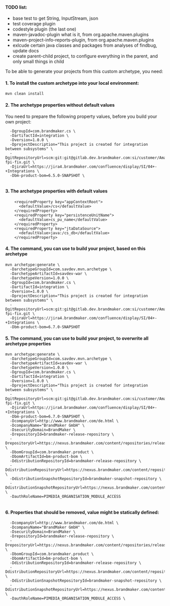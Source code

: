 #### TODO list:
- base test to get String, InputStream, json
- test coverage plugin
- codestyle plugin (the last one)
- maven-javadoc-plugin what is it, from org.apache.maven.plugins
- maven-project-info-reports-plugin, from org.apache.maven.plugins
- exlcude certain java classes and packages from analyses of findbug, update docs
- create parent-child project, 
  to configure everything in the parent, 
  and only small things in child

To be able to generate your projects from this custom archetype, you need:

#### 1. To install the custom archetype into your local environment:

`mvn clean install`

#### 2. The archetype properties without default values

You need to prepare the following property values, before you build your own project:

```
  -DgroupId=com.brandmaker.cs \
  -DartifactId=integration \
  -Dversion=1.0.0 \
  -DprojectDescription="This project is created for integration between subsystems" \
  -DgitRepositoryUrl=scm:git:git@gitlab.dev.brandmaker.com:si/customer/Amazon/Amazon_hsa-fpi-fix.git \
  -DjiraUrl=https://jira4.brandmaker.com/confluence/display/SI/04+-+Integrations \
  -Dbm-product-bom=6.5.0-SNAPSHOT \
  
```

#### 3. The archetype properties with default values
```
    <requiredProperty key="appContextRoot">
      <defaultValue>/cs</defaultValue>
    </requiredProperty>
    <requiredProperty key="persistenceUnitName">
      <defaultValue>cs_pu_name</defaultValue>
    </requiredProperty>
    <requiredProperty key="jtaDataSource">
      <defaultValue>java:/cs_db</defaultValue>
    </requiredProperty>
```

#### 4. The command, you can use to build your project, based on this archetype

```
mvn archetype:generate \
  -DarchetypeGroupId=com.savdev.mvn.archetype \
  -DarchetypeArtifactId=savdev-war \
  -DarchetypeVersion=1.0.0 \
  -DgroupId=com.brandmaker.cs \
  -DartifactId=integration \
  -Dversion=1.0.0 \
  -DprojectDescription="This project is created for integration between subsystems" \
  -DgitRepositoryUrl=scm:git:git@gitlab.dev.brandmaker.com:si/customer/Amazon/Amazon_hsa-fpi-fix.git \
  -DjiraUrl=https://jira4.brandmaker.com/confluence/display/SI/04+-+Integrations \
  -Dbm-product-bom=6.7.0-SNAPSHOT
```

#### 5. The command, you can use to build your project, to overwrite all archetype properties
```
mvn archetype:generate \
  -DarchetypeGroupId=com.savdev.mvn.archetype \
  -DarchetypeArtifactId=savdev-war \
  -DarchetypeVersion=1.0.0 \
  -DgroupId=com.brandmaker.cs \
  -DartifactId=integration \
  -Dversion=1.0.0 \
  -DprojectDescription="This project is created for integration between subsystems" \
  -DgitRepositoryUrl=scm:git:git@gitlab.dev.brandmaker.com:si/customer/Amazon/Amazon_hsa-fpi-fix.git \
  -DjiraUrl=https://jira4.brandmaker.com/confluence/display/SI/04+-+Integrations \
  -Dbm-product-bom=6.7.0-SNAPSHOT \
  -DcompanyUrl=http://www.brandmaker.com/de.html \
  -DcompanyName="BrandMaker GmbH" \
  -DsecurityDomain=BrandMaker \
  -DrepositoryId=brandmaker-release-repository \
  -DrepositoryUrl=https://nexus.brandmaker.com/content/repositories/releases \
  -DbomGroupId=com.brandmaker.product \
  -DbomArtifactId=bm-product-bom \
  -DdistributionRepositoryId=brandmaker-release-repository \
  -DdistributionRepositoryUrl=https://nexus.brandmaker.com/content/repositories/releases \
  -DdistributionSnapshotRepositoryId=brandmaker-snapshot-repository \
  -DdistributionSnapshotRepositoryUrl=https://nexus.brandmaker.com/content/repositories/snapshots \
  -DauthRoleName=PIMEDIA_ORGANISATION_MODULE_ACCESS
  
```

#### 6. Properties that should be removed, value might be statically defined:

```
  -DcompanyUrl=http://www.brandmaker.com/de.html \
  -DcompanyName="BrandMaker GmbH" \
  -DsecurityDomain=BrandMaker \
  -DrepositoryId=brandmaker-release-repository \
  -DrepositoryUrl=https://nexus.brandmaker.com/content/repositories/releases \
  -DbomGroupId=com.brandmaker.product \
  -DbomArtifactId=bm-product-bom \
  -DdistributionRepositoryId=brandmaker-release-repository \
  -DdistributionRepositoryUrl=https://nexus.brandmaker.com/content/repositories/releases \
  -DdistributionSnapshotRepositoryId=brandmaker-snapshot-repository \
  -DdistributionSnapshotRepositoryUrl=https://nexus.brandmaker.com/content/repositories/snapshots \
  -DauthRoleName=PIMEDIA_ORGANISATION_MODULE_ACCESS \
  
```
